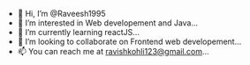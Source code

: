 - 👋 Hi, I’m @Raveesh1995
- 👀 I’m interested in Web developement and Java...
- 🌱 I’m currently learning reactJS...
- 💞️ I’m looking to collaborate on Frontend web developement...
- 📫 You can reach me at ravishkohli123@gmail.com...

<!---
Raveesh1995/Raveesh1995 is a ✨ special ✨ repository because its `README.md` (this file) appears on your GitHub profile.
You can click the Preview link to take a look at your changes.
--->
